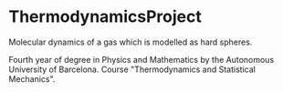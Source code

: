 # ThermodynamicsProject

Molecular dynamics of a gas which is modelled as hard spheres.

Fourth year of degree in Physics and Mathematics by the Autonomous University of Barcelona. Course "Thermodynamics and Statistical Mechanics".
